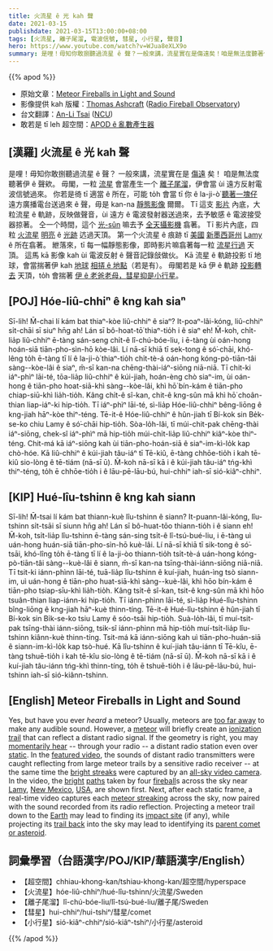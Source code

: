 ```yaml
---
title: 火流星 ê 光 kah 聲
date: 2021-03-15
publishdate: 2021-03-15T13:00:00+08:00
tags: [火流星, 離子尾溜, 電波信號, 彗星, 小行星, 聲音]
hero: https://www.youtube.com/watch?v=WJua8eXLX9o
summary: 是哩！毋知你敢捌聽過流星 ê 聲？一般來講，流星實在是傷遠矣！咱是無法度聽著伊 ê 聲欸。毋閣，一粒流星會當產生一个離子尾溜，伊會當 ùi 遠方反射電波信號過來。
---
```


{{% apod %}}

- 原始文章：[Meteor Fireballs in Light and Sound](https://apod.nasa.gov/apod/ap210315.html)
- 影像提供 kah 版權：[Thomas Ashcraft][Thomas Ashcraft] ([Radio Fireball Observatory][Radio Fireball Observatory])
- 台文翻譯：[An-Li Tsai](mailto:thianbu.taigi@gmail.com) ([NCU](https://www.astro.ncu.edu.tw))
- 敢若是 tī leh 超空間：[APOD ê 亂數產生器][Random APOD Generator]

## [漢羅] 火流星 ê 光 kah 聲

是哩！毋知你敢捌聽過流星 ê 聲？
一般來講，流星實在是 [傷遠][too far away] 矣！
咱是無法度聽著伊 ê 聲欸。
毋閣，一粒 [流星][meteor] 會當產生一个 [離子尾溜][ionization trail]，伊會當 ùi 遠方反射電波信號過來。
你若是徛 tī 適當 ê 所在，可能 to̍h 會當 tī 你 ê la-ji-ò͘ [聽著一塊仔][momentarily hear] 遠方廣播電台送過來 ê 聲，毋是 kan-na [靜態影像][static] 爾爾。
Tī 這支 [影片][featured video] 內底，大粒流星 ê 軌跡，反映做聲音，ùi 遠方 ê 電波發射器送過來，去予敏感 ê 電波接受器掠著。
仝一个時間，這个 [光-sûn][bright streaks] 嘛去予 [全天攝影機][all-sky video camera] 翕著。
Tī 影片內底，四粒 [火流星][fireball] [明亮][bright] ê [光跡][paths] 迒過天頂。
第一个火流星 ê 痕跡 tī [美國][USA] [新墨西哥州][New Mexico] [Lamy][Lamy] ê 所在翕著。
紲落來，tī 每一幅靜態影像，即時影片嘛翕著每一粒 [流星行過][meteor streaking] 天頂。
這馬 kā 影像 kah ùi 電波反射 ê 聲音記錄敆做伙。
Kā 流星 ê 軌跡投影 tī 地球，會當揣著伊 kah [地球][Earth] [相挵 ê 地點][impact site]（若是有）。
毋閣若是 kā 伊 ê 軌跡 [投影轉去][trail back] 天頂，to̍h 會揣著 [伊 ê 老爸老母，彗星抑是小行星][parent comet or asteroid]。

## [POJ] Hóe-liû-chhiⁿ ê kng kah siaⁿ

Sī-lih! M̄-chai lí kám bat thiaⁿ-kòe liû-chhiⁿ ê siaⁿ?
It-poaⁿ-lâi-kóng, liû-chhiⁿ si̍t-chāi sī siuⁿ hn̄g ah!
Lán sī bô-hoat-tō͘ thiaⁿ-tio̍h i ê siaⁿ eh!
M̄-koh, chi̍t-lia̍p liû-chhiⁿ ē-tàng sán-seng chi̍t-ê lî-chú-bóe-liu, i ē-tàng ùi oán-hong hoán-siā tiān-pho-sìn-hō kòe-lâi.
Lí nā-sī khiā tī sek-tong ê só͘-chāi, khó-lêng to̍h ē-tàng tī lí ê la-ji-ò͘ thiaⁿ-tio̍h chi̍t-tè-á oán-hong kóng-pò-tiān-tâi sàng--kòe-lâi ê siaⁿ, m̄-sī kan-na chēng-thài-iáⁿ-siōng niā-niā.
Tī chit-ki iáⁿ-phìⁿ lāi-té, tōa-lia̍p liû-chhiⁿ ê kúi-jiah, hoán-èng chò siaⁿ-im, ùi oán-hong ê tiān-pho hoat-siā-khì sàng--kòe-lâi, khì hō͘ bín-kám ê tiān-pho chiap-siū-khì lia̍h-tio̍h.
Kâng chi̍t-ê sî-kan, chit-ê kng-sûn mā khì hō͘ choân-thian liap-iáⁿ-ki hip-tio̍h.
Tī iáⁿ-phìⁿ lāi-té, sì-lia̍p Hóe-liû-chhiⁿ bêng-liōng ê kng-jiah hāⁿ-kòe thiⁿ-téng.
Tē-it-ê Hóe-liû-chhiⁿ ê hûn-jiah tī Bí-kok sin Be̍k-se-ko chiu Lamy ê só͘-chāi hip-tio̍h.
Sòa-lo̍h-lâi, tī múi-chit-pak chēng-thài iáⁿ-siōng, chek-sî iáⁿ-phìⁿ mā hip-tio̍h múi-chi̍t-lia̍p liû-chhiⁿ kiâⁿ-kòe thiⁿ-téng.
Chit-má kā iáⁿ-siōng kah ùi tiān-pho-hoán-siā ê siaⁿ-im-kì-lo̍k kap chò-hóe.
Kā liû-chhiⁿ ê kúi-jiah tâu-iáⁿ tī Tē-kiû, ē-tàng chhōe-tio̍h i kah tē-kiû sio-lòng ê tē-tiám (nā-sī ū).
M̄-koh nā-sī kā i ê kúi-jiah tâu-iáⁿ tńg-khì thiⁿ-téng, to̍h ē chhōe-tio̍h i ê lāu-pē-lāu-bú, hui-chhiⁿ iah-sī sió-kiâⁿ-chhiⁿ.

## [KIP] Hué-lîu-tshinn ê kng kah siann

Sī-lih! M̄-tsai lí kám bat thiann-kuè lîu-tshinn ê siann?
It-puann-lâi-kóng, lîu-tshinn si̍t-tsāi sī siunn hn̄g ah!
Lán sī bô-huat-tōo thiann-tio̍h i ê siann eh!
M̄-koh, tsi̍t-lia̍p lîu-tshinn ē-tàng sán-sing tsi̍t-ê lî-tsú-bué-liu, i ē-tàng uì uán-hong huán-siā tiān-pho-sìn-hō kuè-lâi.
Lí nā-sī khiā tī sik-tong ê só͘-tsāi, khó-lîng to̍h ē-tàng tī lí ê la-ji-òo thiann-tio̍h tsi̍t-tè-á uán-hong kóng-pò-tiān-tâi sàng--kuè-lâi ê siann, m̄-sī kan-na tsīng-thài-iánn-siōng niā-niā.
Tī tsit-ki iánn-phìnn lāi-té, tuā-lia̍p lîu-tshinn ê kuí-jiah, huán-ìng tsò siann-im, uì uán-hong ê tiān-pho huat-siā-khì sàng--kuè-lâi, khì hōo bín-kám ê tiān-pho tsiap-sīu-khì lia̍h-tio̍h.
Kâng tsi̍t-ê sî-kan, tsit-ê kng-sûn mā khì hōo tsuân-thian liap-iánn-ki hip-tio̍h.
Tī iánn-phìnn lāi-té, sì-lia̍p Hué-lîu-tshinn bîng-liōng ê kng-jiah hāⁿ-kuè thinn-tíng.
Tē-it-ê Hué-lîu-tshinn ê hûn-jiah tī Bí-kok sin Bi̍k-se-ko tsiu Lamy ê sóo-tsāi hip-tio̍h.
Suà-lo̍h-lâi, tī muí-tsit-pak tsīng-thài iánn-siōng, tsik-sî iánn-phìnn mā hip-tio̍h muí-tsi̍t-lia̍p lîu-tshinn kiânn-kuè thinn-tíng.
Tsit-má kā iánn-siōng kah uì tiān-pho-huán-siā ê siann-im-kì-lo̍k kap tsò-hué.
Kā lîu-tshinn ê kuí-jiah tâu-iánn tī Tē-kîu, ē-tàng tshuē-tio̍h i kah tē-kîu sio-lòng ê tē-tiám (nā-sī ū).
M̄-koh nā-sī kā i ê kuí-jiah tâu-iánn tńg-khì thinn-tíng, to̍h ē tshuē-tio̍h i ê lāu-pē-lāu-bú, hui-tshinn iah-sī sió-kiânn-tshinn.


## [English] Meteor Fireballs in Light and Sound

Yes, but have you ever *heard* a meteor? Usually, meteors are [too far away][too far away] to make any audible sound. However, a [meteor][meteor] will briefly create an [ionization trail][ionization trail] that can reflect a distant radio signal. If the geometry is right, you may [momentarily hear][momentarily hear] -- through your radio -- a distant radio station even over [static][static]. In the [featured video][featured video], the sounds of distant radio transmitters were caught reflecting from large meteor trails by a sensitive radio receiver -- at the same time the [bright streaks][bright streaks] were captured by an [all-sky video camera][all-sky video camera]. In the video, the [bright][bright] [paths][paths] taken by four [fireball][fireball]s across the sky near [Lamy][Lamy], [New Mexico][New Mexico], [USA][USA], are shown first. Next, after each static frame, a real-time video captures each [meteor streaking][meteor streaking] across the sky, now paired with the sound recorded from its radio reflection. Projecting a meteor trail down to the [Earth][Earth] may lead to finding its [impact site][impact site] (if any), while projecting its [trail back][trail back] into the sky may lead to identifying its [parent comet or asteroid][parent comet or asteroid].

## 詞彙學習（台語漢字/POJ/KIP/華語漢字/English）

- 【超空間】chhiau-khong-kan/tshiau-khong-kan/超空間/hyperspace
- 【火流星】hóe-liû-chhiⁿ/hué-lîu-tshinn/火流星/Sweden
- 【離子尾溜】lî-chú-bóe-liu/lî-tsú-bué-liu/離子尾/Sweden
- 【彗星】hui-chhiⁿ/hui-tshiⁿ/彗星/comet
- 【小行星】sió-kiâⁿ-chhiⁿ/sió-kiâⁿ-tshiⁿ/小行星/asteroid

{{% /apod %}}

[Thomas Ashcraft]: mailto:ashcraft@heliotown.dot.com
[Radio Fireball Observatory]: http://www.heliotown.com/
[Random APOD Generator]: https://apod.nasa.gov/apod/random_apod.html
[too far away]: https://earthsky.org/space/whoosh-can-you-hear-a-meteor-streak-past
[meteor]: https://solarsystem.nasa.gov/asteroids-comets-and-meteors/meteors-and-meteorites/overview/
[ionization trail]: https://en.wikipedia.org/wiki/Meteor_burst_communications
[momentarily hear]: https://i.pinimg.com/originals/f3/aa/fd/f3aafd5b31e81165473be45d67383a33.jpg
[static]: https://www.scientificamerican.com/article/cosmic-radio-background/
[featured video]: http://www.heliotown.com/Fireballs.html
[bright streaks]: https://apod.nasa.gov/apod/ap011119.html
[all-sky video camera]: https://apod.nasa.gov/apod/ap090817.html
[bright]: https://apod.nasa.gov/apod/ap130218.html
[paths]: https://apod.nasa.gov/apod/ap110123.html
[fireball]: https://apod.nasa.gov//ap990219.html
[Lamy]: https://en.wikipedia.org/wiki/Lamy,_New_Mexico
[New Mexico]: https://youtu.be/unghDml5F_4
[USA]: https://www.cia.gov/the-world-factbook/countries/united-states/
[meteor streaking]: https://apod.nasa.gov/apod/ap200912.html
[Earth]: https://solarsystem.nasa.gov/planets/earth/overview/
[impact site]: https://apod.nasa.gov/apod/ap090328.html
[trail back]: https://www.discovermagazine.com/the-sciences/meteor-hunters-track-fireballs-in-the-night-sky
[parent comet or asteroid]: https://apod.nasa.gov/apod/ap180808.html
